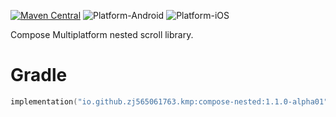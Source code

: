 [![Maven Central](https://img.shields.io/maven-central/v/io.github.zj565061763.kmp/compose-nested)](https://central.sonatype.com/search?q=g:io.github.zj565061763.kmp+compose-nested)
![Platform-Android](https://img.shields.io/badge/Platform-Android-brightgreen)
![Platform-iOS](https://img.shields.io/badge/Platform-iOS-brightgreen)

Compose Multiplatform nested scroll library.

# Gradle

```kotlin
implementation("io.github.zj565061763.kmp:compose-nested:1.1.0-alpha01")
```
